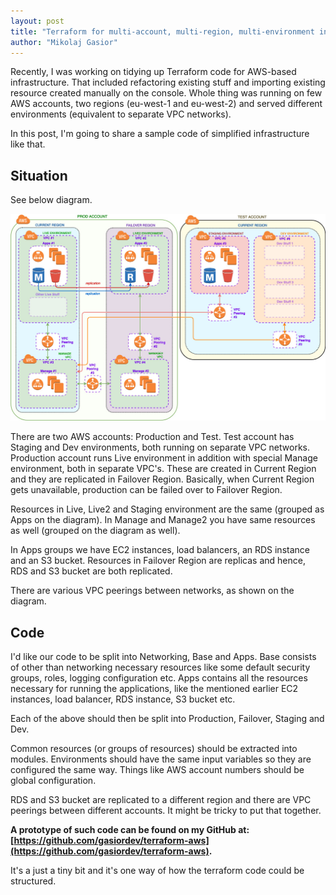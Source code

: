 ```yaml
---
layout: post
title: "Terraform for multi-account, multi-region, multi-environment infrastructure in AWS"
author: "Mikolaj Gasior"
---
```


Recently, I was working on tidying up Terraform code for AWS-based
infrastructure. That included refactoring existing stuff and importing
existing resource created manually on the console. 
Whole thing was running on few AWS accounts, two regions (eu-west-1 and
eu-west-2) and served different environments (equivalent to separate VPC
networks).

In this post, I'm going to share a sample code of simplified infrastructure
like that.

## Situation

See below diagram.

![Situation](https://raw.githubusercontent.com/gasiordev/terraform-aws/master/diagram.jpg)

There are two AWS accounts: Production and Test. Test account has Staging and
Dev environments, both running on separate VPC networks. Production account
runs Live environment in addition with special Manage environment, both in
separate VPC's. These are created in Current Region and they are replicated in
Failover Region. Basically, when Current Region gets unavailable, production
can be failed over to Failover Region.

Resources in Live, Live2 and Staging environment are the same (grouped as Apps
on the diagram). In Manage and Manage2 you have same resources as well (grouped
on the diagram as well).

In Apps groups we have EC2 instances, load balancers, an RDS instance and an
S3 bucket. Resources in Failover Region are replicas and hence, RDS and S3
bucket are both replicated.

There are various VPC peerings between networks, as shown on the diagram.

## Code

I'd like our code to be split into Networking, Base and Apps. Base consists
of other than networking necessary resources like some default security groups,
roles, logging configuration etc. Apps contains all the resources necessary for
running the applications, like the mentioned earlier EC2 instances, load
balancer, RDS instance, S3 bucket etc.

Each of the above should then be split into Production, Failover, Staging and
Dev.

Common resources (or groups of resources) should be extracted into modules.
Environments should have the same input variables so they are configured the
same way. Things like AWS account numbers should be global configuration.

RDS and S3 bucket are replicated to a different region and there are VPC
peerings between different accounts. It might be tricky to put that together.

**A prototype of such code can be found on my GitHub at:<br>
[https://github.com/gasiordev/terraform-aws](https://github.com/gasiordev/terraform-aws).**

It's a just a tiny bit and it's one way of how the terraform code could be
structured.
